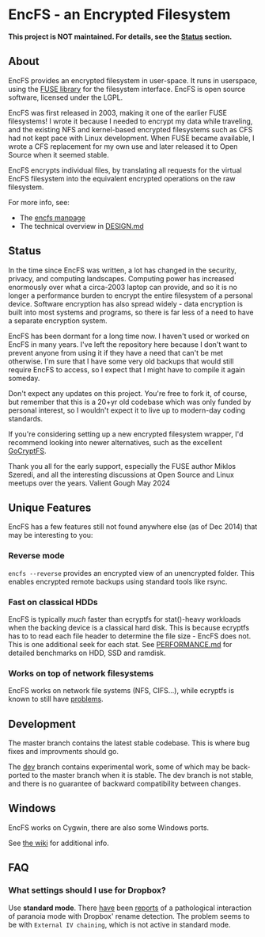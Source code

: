 # EncFS - an Encrypted Filesystem

**This project is NOT maintained.  For details, see the [Status](#status) section.**

## About

EncFS provides an encrypted filesystem in user-space. It runs in userspace,
using the [FUSE library](https://github.com/libfuse/libfuse) for the filesystem interface. EncFS is open source
software, licensed under the LGPL.

EncFS was first released in 2003, making it one of the earlier FUSE filesystems!
I wrote it because I needed to encrypt my data while traveling, and the existing NFS and
kernel-based encrypted filesystems such as CFS had not kept pace with Linux
development.  When FUSE became available, I wrote a CFS replacement for my own
use and later released it to Open Source when it seemed stable.

EncFS encrypts individual files, by translating all requests for the virtual
EncFS filesystem into the equivalent encrypted operations on the raw
filesystem.

For more info, see:

 - The [encfs manpage](encfs/encfs.pod)
 - The technical overview in [DESIGN.md](DESIGN.md)

## Status

In the time since EncFS was written, a lot has changed in the security,
privacy, and computing landscapes. Computing power has increased enormously over
what a circa-2003 laptop can provide, and so it is no longer a performance burden
to encrypt the entire filesystem of a personal device. Software encryption has also
spread widely - data encryption is built into most systems and programs, so there is
far less of a need to have a separate encryption system.

EncFS has been dormant for a long time now. I haven't used or worked on EncFS in
many years. I've left the repository here because I don't want to prevent anyone
from using it if they have a need that can't be met otherwise. I'm sure that I have
some very old backups that would still require EncFS to access, so I expect that I
might have to compile it again someday.

Don't expect any updates on this project. You're free to fork it, of course, but
remember that this is a 20+yr old codebase which was only funded by personal
interest, so I wouldn't expect it to live up to modern-day coding standards.

If you're considering setting up a new encrypted filesystem wrapper, I'd recommend
looking into newer alternatives, such as the excellent [GoCryptFS](https://github.com/rfjakob/gocryptfs).

Thank you all for the early support, especially the FUSE author Miklos Szeredi,
and all the interesting discussions at Open Source and Linux meetups over the years.
Valient Gough
May 2024

## Unique Features

EncFS has a few features still not found anywhere else (as of Dec 2014)
that may be interesting to you:

### Reverse mode

`encfs --reverse` provides an encrypted view of an unencrypted folder.
This enables encrypted remote backups using standard tools like rsync.

### Fast on classical HDDs

EncFS is typically *much* faster than ecryptfs for stat()-heavy workloads
when the backing device is a classical hard disk.
This is because ecryptfs has to to read each file header to determine
the file size - EncFS does not. This is one additional seek for each
stat.
See [PERFORMANCE.md](PERFORMANCE.md) for detailed benchmarks on
HDD, SSD and ramdisk.

### Works on top of network filesystems

EncFS works on network file systems (NFS, CIFS...), while ecryptfs
is known to still have [problems][1].

[1]: https://bugs.launchpad.net/ecryptfs/+bug/277578

## Development

The master branch contains the latest stable codebase.  This is where bug fixes
and improvments should go.

The [dev](https://github.com/vgough/encfs/tree/dev) branch contains experimental
work, some of which may be back-ported to the master branch when it is stable. The
dev branch is not stable, and there is no guarantee of backward compatibility
between changes.

## Windows

EncFS works on Cygwin, there are also some Windows ports.

See [the wiki](https://github.com/vgough/encfs/wiki)
for additional info.

## FAQ

### What settings should I use for Dropbox?

Use **standard mode**. There [have](https://github.com/vgough/encfs/issues/141)
been [reports](https://github.com/vgough/encfs/issues/388)
of a pathological interaction of paranoia mode with Dropbox' rename
detection. The problem seems to be with `External IV chaining`, which is
not active in standard mode.
